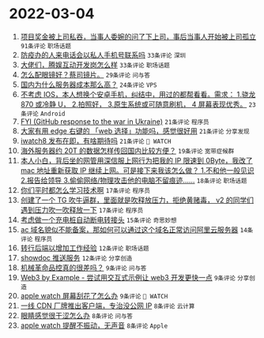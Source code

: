 # 2022-03-04

1. [项目奖金被上司私吞，当事人委婉的问了下上司，事后当事人开始被上司孤立](https://www.v2ex.com/t/837842) `91条评论` `职场话题`
1. [防疫办的人来电话会以私人手机号联系吗](https://www.v2ex.com/t/837880) `33条评论` `深圳`
1. [大佬们，腾娱互动开发岗怎么样](https://www.v2ex.com/t/837855) `33条评论` `职场话题`
1. [怎么配眼镜好？蔡司镜片。](https://www.v2ex.com/t/837856) `29条评论` `问与答`
1. [国内为什么服务器成本那么高？](https://www.v2ex.com/t/837890) `24条评论` `VPS`
1. [不考虑 IOS，本人想换个安卓手机，纠结中，用过的都帮看看。需求： 1.骁龙 870 或冷静 U， 2.拍照好， 3.原生系统或可随意刷机， 4 屏幕表现优秀。](https://www.v2ex.com/t/837902) `23条评论` `Android`
1. [FYI (GitHub response to the war in Ukraine)](https://www.v2ex.com/t/837884) `21条评论` `程序员`
1. [大家有用 edge 右键的 「web 选择」功能吗，感觉很好用](https://www.v2ex.com/t/837857) `21条评论` `分享发现`
1. [iwatch8 发布在即，有啥期待吗](https://www.v2ex.com/t/837841) `21条评论` ` WATCH`
1. [海外服务器约 20T 的数据怎样传回国内比较方便？](https://www.v2ex.com/t/837904) `19条评论` `宽带症候群`
1. [本人小白，背后坐的网管用深信服上网行为把我的 IP 限速到 0Byte，我改了 mac 地址重新获取 IP 继续上网。可是接下来我该怎么做？ 1.不和他一般见识 2.报告给领导 3.偷偷网络/物理攻击他的电脑不留痕迹……](https://www.v2ex.com/t/837860) `18条评论` `职场话题`
1. [你们平时都怎么学习技术啊](https://www.v2ex.com/t/837894) `17条评论` `程序员`
1. [创建了一个 TG 吹牛逼群，里面就是吹释放压力，拒绝黄赌毒， v2 的同学们遇到压力吹一吹释放一下](https://www.v2ex.com/t/837893) `17条评论` `程序员`
1. [考虑做一个充电桩自动断电转接头](https://www.v2ex.com/t/837837) `15条评论` `奇思妙想`
1. [ac 域名貌似不能备案，那如何可以通过这个域名正常访问阿里云服务器](https://www.v2ex.com/t/837913) `14条评论` `程序员`
1. [转行后端以增加工作经验](https://www.v2ex.com/t/837883) `12条评论` `职场话题`
1. [showdoc 推送服务](https://www.v2ex.com/t/837865) `12条评论` `分享创造`
1. [机械革命品控真的很差吗？](https://www.v2ex.com/t/837885) `9条评论` `问与答`
1. [Web3 by Example - 尝试用交互式示例让 web3 开发更快一点](https://www.v2ex.com/t/837877) `9条评论` `分享创造`
1. [apple watch 屏幕刮花了怎么办](https://www.v2ex.com/t/837862) `9条评论` ` WATCH`
1. [一线 CDN 厂牌推出客户端，专治没公网 IP](https://www.v2ex.com/t/837908) `8条评论` `云计算`
1. [眼睛感觉很干涩怎么办](https://www.v2ex.com/t/837888) `8条评论` `问与答`
1. [apple watch 提醒不振动，无声音](https://www.v2ex.com/t/837876) `8条评论` `Apple`
